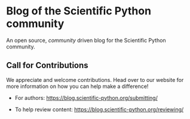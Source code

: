 # Blog of the Scientific Python community

An open source, _community_ driven blog for the Scientific Python community.

## Call for Contributions

We appreciate and welcome contributions. Head over to our website for more
information on how you can help make a difference!

- For authors:
  https://blog.scientific-python.org/submitting/

- To help review content:
  https://blog.scientific-python.org/reviewing/
